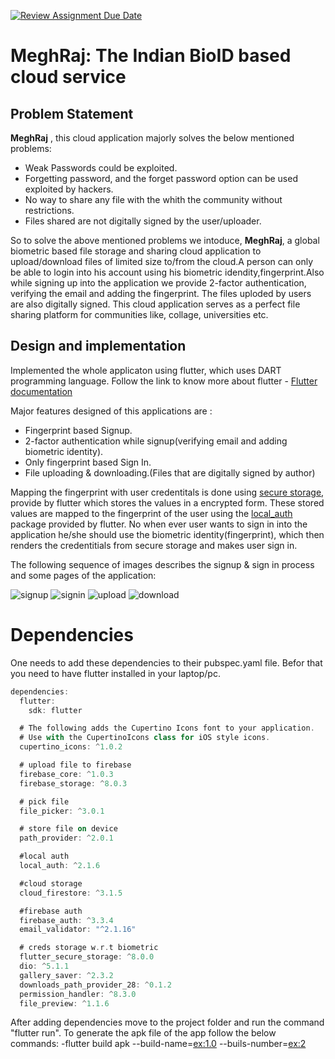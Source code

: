[![Review Assignment Due Date](https://classroom.github.com/assets/deadline-readme-button-24ddc0f5d75046c5622901739e7c5dd533143b0c8e959d652212380cedb1ea36.svg)](https://classroom.github.com/a/AQPBb0Hq)

<!-- # mpc -->

# MeghRaj: The Indian BioID based cloud service

<!-- ## Getting Started -->

## Problem Statement

**MeghRaj** , this cloud application majorly solves the below mentioned problems:

- Weak Passwords could be exploited.
- Forgetting password, and the forget password option can be used exploited by hackers.
- No way to share any file with the whith the community without restrictions.
- Files shared are not digitally signed by the user/uploader.

So to solve the above mentioned problems we intoduce, **MeghRaj**, a global biometric based file storage and sharing cloud application to upload/download files of limited size to/from the cloud.​A person can only be able to login into his account using his biometric idendity,fingerprint.Also while signing up into the application we provide 2-factor authentication, verifying the email and adding the fingerprint. The files uploded by users are also digitally signed. This cloud application serves as a perfect file sharing platform for communities like, collage, universities etc.

## Design and implementation

Implemented the whole applicaton using flutter, which uses DART programming language. Follow the link to know more about flutter - [Flutter documentation](https://docs.flutter.dev/)

Major features designed of this applications are :

- Fingerprint based Signup.​
- 2-factor authentication while signup(verifying email and adding biometric identity).
- Only fingerprint based Sign In.​
- File uploading & downloading.​(Files that are digitally signed by author)​

Mapping the fingerprint with user credentitals is done using [secure storage](https://pub.dev/packages/flutter_secure_storage), provide by flutter which stores the values in a encrypted form. These stored values are mapped to the fingerprint of the user using the [local_auth](https://pub.dev/packages/local_auth) package provided by flutter. No when ever user wants to sign in into the application he/she should use the biometric identity(fingerprint), which then renders the credentitials from secure storage and makes user sign in.

The following sequence of images describes the signup & sign in process and some pages of the application:

![signup](https://github.com/Mobile-and-Pervasive-Computing-Projects/course-projects-pranith45/blob/main/images/signup.png)
![signin](https://github.com/Mobile-and-Pervasive-Computing-Projects/course-projects-pranith45/blob/main/images/signin.png)
![upload](https://github.com/Mobile-and-Pervasive-Computing-Projects/course-projects-pranith45/blob/main/images/upload.png)
![download](https://github.com/Mobile-and-Pervasive-Computing-Projects/course-projects-pranith45/blob/main/images/download.png)

# Dependencies

One needs to add these dependencies to their pubspec.yaml file. Befor that you need to have flutter installed in your laptop/pc.

```DART
dependencies:
  flutter:
    sdk: flutter

  # The following adds the Cupertino Icons font to your application.
  # Use with the CupertinoIcons class for iOS style icons.
  cupertino_icons: ^1.0.2

  # upload file to firebase
  firebase_core: ^1.0.3
  firebase_storage: ^8.0.3

  # pick file
  file_picker: ^3.0.1

  # store file on device
  path_provider: ^2.0.1

  #local auth
  local_auth: ^2.1.6

  #cloud storage
  cloud_firestore: ^3.1.5

  #firebase auth
  firebase_auth: ^3.3.4
  email_validator: "^2.1.16"

  # creds storage w.r.t biometric
  flutter_secure_storage: ^8.0.0
  dio: ^5.1.1
  gallery_saver: ^2.3.2
  downloads_path_provider_28: ^0.1.2
  permission_handler: ^8.3.0
  file_preview: ^1.1.6
```

After adding dependencies move to the project folder and run the command "flutter run".
To generate the apk file of the app follow the below commands:
-flutter build apk --build-name=<ex:1.0> --buils-number=<ex:2>
